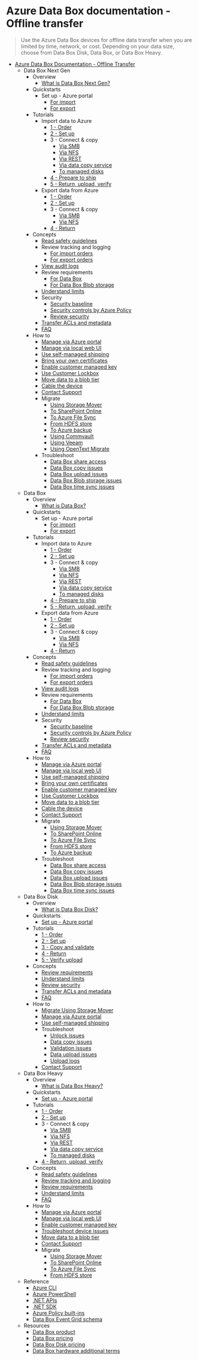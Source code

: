# Azure Data Box documentation - Offline transfer
> Use the Azure Data Box devices for offline data transfer when you are limited by time, network, or cost. Depending on your data size, choose from Data Box Disk, Data Box, or Data Box Heavy.
  - [Azure Data Box Documentation - Offline Transfer](https://learn.microsoft.com/en-us/azure/databox/)
    - Data Box Next Gen
      - Overview
        - [What is Data Box Next Gen?](https://learn.microsoft.com/en-us/azure/databox/data-box-overview?pivots=dbx-ng)
      - Quickstarts
        - Set up - Azure portal
          - [For import](https://learn.microsoft.com/en-us/azure/databox/data-box-quickstart-portal?pivots=dbx-ng)
          - [For export](https://learn.microsoft.com/en-us/azure/databox/data-box-quickstart-export?pivots=dbx-ng)
      - Tutorials
        - Import data to Azure
          - [1 - Order](https://learn.microsoft.com/en-us/azure/databox/data-box-deploy-ordered?pivots=dbx-ng)
          - [2 - Set up](https://learn.microsoft.com/en-us/azure/databox/data-box-deploy-set-up?pivots=dbx-ng)
          - 3 - Connect & copy
            - [Via SMB](https://learn.microsoft.com/en-us/azure/databox/data-box-deploy-copy-data?pivots=dbx-ng)
            - [Via NFS](https://learn.microsoft.com/en-us/azure/databox/data-box-deploy-copy-data-via-nfs?pivots=dbx-ng)
            - [Via REST](https://learn.microsoft.com/en-us/azure/databox/data-box-deploy-copy-data-via-rest?pivots=dbx-ng)
            - [Via data copy service](https://learn.microsoft.com/en-us/azure/databox/data-box-deploy-copy-data-via-copy-service?pivots=dbx-ng)
            - [To managed disks](https://learn.microsoft.com/en-us/azure/databox/data-box-deploy-copy-data-from-vhds?pivots=dbx-ng)
          - [4 - Prepare to ship](https://learn.microsoft.com/en-us/azure/databox/data-box-deploy-prepare-to-ship?pivots=dbx-ng)
          - [5 - Return, upload, verify](https://learn.microsoft.com/en-us/azure/databox/data-box-deploy-picked-up?pivots=dbx-ng)
        - Export data from Azure
          - [1 - Order](https://learn.microsoft.com/en-us/azure/databox/data-box-deploy-export-ordered?pivots=dbx-ng)
          - [2 - Set up](https://learn.microsoft.com/en-us/azure/databox/data-box-deploy-set-up?pivots=dbx-ng)
          - 3 - Connect & copy
            - [Via SMB](https://learn.microsoft.com/en-us/azure/databox/data-box-deploy-export-copy-data?pivots=dbx-ng)
            - [Via NFS](https://learn.microsoft.com/en-us/azure/databox/data-box-deploy-export-copy-data-via-nfs?pivots=dbx-ng)
          - [4 - Return](https://learn.microsoft.com/en-us/azure/databox/data-box-deploy-export-picked-up?pivots=dbx-ng)
      - Concepts
        - [Read safety guidelines](https://learn.microsoft.com/en-us/azure/databox/data-box-safety?pivots=dbx-ng)
        - Review tracking and logging
          - [For import orders](https://learn.microsoft.com/en-us/azure/databox/data-box-logs?pivots=dbx-ng)
          - [For export orders](https://learn.microsoft.com/en-us/azure/databox/data-box-export-logs?pivots=dbx-ng)
        - [View audit logs](https://learn.microsoft.com/en-us/azure/databox/data-box-audit-logs?pivots=dbx-ng)
        - Review requirements
          - [For Data Box](https://learn.microsoft.com/en-us/azure/databox/data-box-system-requirements?pivots=dbx-ng)
          - [For Data Box Blob storage](https://learn.microsoft.com/en-us/azure/databox/data-box-system-requirements-rest?pivots=dbx-ng)
        - [Understand limits](https://learn.microsoft.com/en-us/azure/databox/data-box-limits?pivots=dbx-ng)
        - Security
          - [Security baseline](https://learn.microsoft.com/security/benchmark/azure/baselines/databox-security-baseline?pivots=dbx-ng)
          - [Security controls by Azure Policy](https://learn.microsoft.com/en-us/azure/databox/security-controls-policy?pivots=dbx-ng)
          - [Review security](https://learn.microsoft.com/en-us/azure/databox/data-box-security?pivots=dbx-ng)
        - [Transfer ACLs and metadata](https://learn.microsoft.com/en-us/azure/databox/data-box-file-acls-preservation?pivots=dbx-ng)
        - [FAQ](https://learn.microsoft.com/en-us/azure/databox/data-box-faq.yml)
      - How to
        - [Manage via Azure portal](https://learn.microsoft.com/en-us/azure/databox/data-box-portal-admin?pivots=dbx-ng)
        - [Manage via local web UI](https://learn.microsoft.com/en-us/azure/databox/data-box-local-web-ui-admin?pivots=dbx-ng)
        - [Use self-managed shipping](https://learn.microsoft.com/en-us/azure/databox/data-box-portal-customer-managed-shipping?pivots=dbx-ng)
        - [Bring your own certificates](https://learn.microsoft.com/en-us/azure/databox/data-box-bring-your-own-certificates?pivots=dbx-ng)
        - [Enable customer managed key](https://learn.microsoft.com/en-us/azure/databox/data-box-customer-managed-encryption-key-portal?pivots=dbx-ng)
        - [Use Customer Lockbox](https://learn.microsoft.com/en-us/azure/databox/data-box-customer-lockbox?pivots=dbx-ng)
        - [Move data to a blob tier](https://learn.microsoft.com/en-us/azure/databox/data-box-how-to-set-data-tier?pivots=dbx-ng)
        - [Cable the device](https://learn.microsoft.com/en-us/azure/databox/data-box-cable-options?pivots=dbx-ng)
        - [Contact Support](https://learn.microsoft.com/en-us/azure/databox/data-box-disk-contact-microsoft-support?pivots=dbx-ng)
        - Migrate
          - [Using Storage Mover](https://learn.microsoft.com/en-us/azure/storage-mover/service-overview)
          - [To SharePoint Online](https://learn.microsoft.com/sharepointmigration/how-to-migrate-file-share-content-to-spo-using-azuredatabox?context=%2fazure%2fdatabox%2fcontext%2fcontext)
          - [To Azure File Sync](https://learn.microsoft.com/en-us/azure/storage/files/storage-files-migration-server-hybrid-databox?toc=/azure/databox/toc.json&bc=/azure/databox/breadcrumb/toc.json)
          - [From HDFS store](https://learn.microsoft.com/en-us/azure/storage/blobs/data-lake-storage-migrate-on-premises-hdfs-cluster?toc=/azure/databox/toc.json&bc=/azure/databox/breadcrumb/toc.json)
          - [To Azure backup](https://learn.microsoft.com/en-us/azure/backup/offline-backup-azure-data-box?toc=/azure/databox/toc.json&bc=/azure/databox/breadcrumb/toc.json)
          - [Using Commvault](https://learn.microsoft.com/en-us/azure/databox/migrate-commvault-data-box?toc=/azure/databox/toc.json&bc=/azure/databox/breadcrumb/toc.json)
          - [Using Veeam](https://learn.microsoft.com/en-us/azure/databox/migrate-veeam-data-box?toc=/azure/databox/toc.json&bc=/azure/databox/breadcrumb/toc.json)
          - [Using OpenText Migrate](https://learn.microsoft.com/en-us/azure/databox/migrate-opentext-data-box?toc=/azure/databox/toc.json&bc=/azure/databox/breadcrumb/toc.json)
        - Troubleshoot
          - [Data Box share access](https://learn.microsoft.com/en-us/azure/databox/data-box-troubleshoot-share-access?pivots=dbx-ng)
          - [Data Box copy issues](https://learn.microsoft.com/en-us/azure/databox/data-box-troubleshoot?pivots=dbx-ng)
          - [Data Box upload issues](https://learn.microsoft.com/en-us/azure/databox/data-box-troubleshoot-data-upload?pivots=dbx-ng)
          - [Data Box Blob storage issues](https://learn.microsoft.com/en-us/azure/databox/data-box-troubleshoot-rest?pivots=dbx-ng)
          - [Data Box time sync issues](https://learn.microsoft.com/en-us/azure/databox/data-box-troubleshoot-time-sync?pivots=dbx-ng)
    - Data Box
      - Overview
        - [What is Data Box?](https://learn.microsoft.com/en-us/azure/databox/data-box-overview?pivots=dbx)
      - Quickstarts
        - Set up - Azure portal
          - [For import](https://learn.microsoft.com/en-us/azure/databox/data-box-quickstart-portal?pivots=dbx)
          - [For export](https://learn.microsoft.com/en-us/azure/databox/data-box-quickstart-export?pivots=dbx)
      - Tutorials
        - Import data to Azure
          - [1 - Order](https://learn.microsoft.com/en-us/azure/databox/data-box-deploy-ordered?pivots=dbx)
          - [2 - Set up](https://learn.microsoft.com/en-us/azure/databox/data-box-deploy-set-up?pivots=dbx)
          - 3 - Connect & copy
            - [Via SMB](https://learn.microsoft.com/en-us/azure/databox/data-box-deploy-copy-data?pivots=dbx)
            - [Via NFS](https://learn.microsoft.com/en-us/azure/databox/data-box-deploy-copy-data-via-nfs?pivots=dbx)
            - [Via REST](https://learn.microsoft.com/en-us/azure/databox/data-box-deploy-copy-data-via-rest?pivots=dbx)
            - [Via data copy service](https://learn.microsoft.com/en-us/azure/databox/data-box-deploy-copy-data-via-copy-service?pivots=dbx)
            - [To managed disks](https://learn.microsoft.com/en-us/azure/databox/data-box-deploy-copy-data-from-vhds?pivots=dbx)
          - [4 - Prepare to ship](https://learn.microsoft.com/en-us/azure/databox/data-box-deploy-prepare-to-ship?pivots=dbx)
          - [5 - Return, upload, verify](https://learn.microsoft.com/en-us/azure/databox/data-box-deploy-picked-up?pivots=dbx)
        - Export data from Azure
          - [1 - Order](https://learn.microsoft.com/en-us/azure/databox/data-box-deploy-export-ordered?pivots=dbx)
          - [2 - Set up](https://learn.microsoft.com/en-us/azure/databox/data-box-deploy-set-up?pivots=dbx)
          - 3 - Connect & copy
            - [Via SMB](https://learn.microsoft.com/en-us/azure/databox/data-box-deploy-export-copy-data?pivots=dbx)
            - [Via NFS](https://learn.microsoft.com/en-us/azure/databox/data-box-deploy-export-copy-data-via-nfs?pivots=dbx)
          - [4 - Return](https://learn.microsoft.com/en-us/azure/databox/data-box-deploy-export-picked-up?pivots=dbx)
      - Concepts
        - [Read safety guidelines](https://learn.microsoft.com/en-us/azure/databox/data-box-safety?pivots=dbx)
        - Review tracking and logging
          - [For import orders](https://learn.microsoft.com/en-us/azure/databox/data-box-logs?pivots=dbx)
          - [For export orders](https://learn.microsoft.com/en-us/azure/databox/data-box-export-logs?pivots=dbx)
        - [View audit logs](https://learn.microsoft.com/en-us/azure/databox/data-box-audit-logs?pivots=dbx)
        - Review requirements
          - [For Data Box](https://learn.microsoft.com/en-us/azure/databox/data-box-system-requirements?pivots=dbx)
          - [For Data Box Blob storage](https://learn.microsoft.com/en-us/azure/databox/data-box-system-requirements-rest?pivots=dbx)
        - [Understand limits](https://learn.microsoft.com/en-us/azure/databox/data-box-limits?pivots=dbx)
        - Security
          - [Security baseline](https://learn.microsoft.com/security/benchmark/azure/baselines/databox-security-baseline?context=/azure/databox/context/context)
          - [Security controls by Azure Policy](https://learn.microsoft.com/en-us/azure/databox/security-controls-policy)
          - [Review security](https://learn.microsoft.com/en-us/azure/databox/data-box-security?pivots=dbx)
        - [Transfer ACLs and metadata](https://learn.microsoft.com/en-us/azure/databox/data-box-file-acls-preservation?pivots=dbx)
        - [FAQ](https://learn.microsoft.com/en-us/azure/databox/data-box-faq.yml)
      - How to
        - [Manage via Azure portal](https://learn.microsoft.com/en-us/azure/databox/data-box-portal-admin?pivots=dbx)
        - [Manage via local web UI](https://learn.microsoft.com/en-us/azure/databox/data-box-local-web-ui-admin?pivots=dbx)
        - [Use self-managed shipping](https://learn.microsoft.com/en-us/azure/databox/data-box-portal-customer-managed-shipping?pivots=dbx)
        - [Bring your own certificates](https://learn.microsoft.com/en-us/azure/databox/data-box-bring-your-own-certificates?pivots=dbx)
        - [Enable customer managed key](https://learn.microsoft.com/en-us/azure/databox/data-box-customer-managed-encryption-key-portal?pivots=dbx)
        - [Use Customer Lockbox](https://learn.microsoft.com/en-us/azure/databox/data-box-customer-lockbox?pivots=dbx)
        - [Move data to a blob tier](https://learn.microsoft.com/en-us/azure/databox/data-box-how-to-set-data-tier?pivots=dbx)
        - [Cable the device](https://learn.microsoft.com/en-us/azure/databox/data-box-cable-options?pivots=dbx)
        - [Contact Support](https://learn.microsoft.com/en-us/azure/databox/data-box-disk-contact-microsoft-support?pivots=dbx)
        - Migrate
          - [Using Storage Mover](https://learn.microsoft.com/en-us/azure/storage-mover/service-overview)
          - [To SharePoint Online](https://learn.microsoft.com/sharepointmigration/how-to-migrate-file-share-content-to-spo-using-azuredatabox?context=%2fazure%2fdatabox%2fcontext%2fcontext)
          - [To Azure File Sync](https://learn.microsoft.com/en-us/azure/storage/files/storage-files-migration-server-hybrid-databox?toc=/azure/databox/toc.json&bc=/azure/databox/breadcrumb/toc.json)
          - [From HDFS store](https://learn.microsoft.com/en-us/azure/storage/blobs/data-lake-storage-migrate-on-premises-hdfs-cluster?toc=/azure/databox/toc.json&bc=/azure/databox/breadcrumb/toc.json)
          - [To Azure backup](https://learn.microsoft.com/en-us/azure/backup/offline-backup-azure-data-box?toc=/azure/databox/toc.json&bc=/azure/databox/breadcrumb/toc.json)
        - Troubleshoot
          - [Data Box share access](https://learn.microsoft.com/en-us/azure/databox/data-box-troubleshoot-share-access?pivots=dbx)
          - [Data Box copy issues](https://learn.microsoft.com/en-us/azure/databox/data-box-troubleshoot?pivots=dbx)
          - [Data Box upload issues](https://learn.microsoft.com/en-us/azure/databox/data-box-troubleshoot-data-upload?pivots=dbx)
          - [Data Box Blob storage issues](https://learn.microsoft.com/en-us/azure/databox/data-box-troubleshoot-rest?pivots=dbx)
          - [Data Box time sync issues](https://learn.microsoft.com/en-us/azure/databox/data-box-troubleshoot-time-sync?pivots=dbx)
    - Data Box Disk
      - Overview
        - [What is Data Box Disk?](https://learn.microsoft.com/en-us/azure/databox/data-box-disk-overview)
      - Quickstarts
        - [Set up - Azure portal](https://learn.microsoft.com/en-us/azure/databox/data-box-disk-quickstart-portal)
      - Tutorials
        - [1 - Order](https://learn.microsoft.com/en-us/azure/databox/data-box-disk-deploy-ordered)
        - [2 - Set up](https://learn.microsoft.com/en-us/azure/databox/data-box-disk-deploy-set-up)
        - [3 - Copy and validate](https://learn.microsoft.com/en-us/azure/databox/data-box-disk-deploy-copy-data)
        - [4 - Return](https://learn.microsoft.com/en-us/azure/databox/data-box-disk-deploy-picked-up)
        - [5 - Verify upload](https://learn.microsoft.com/en-us/azure/databox/data-box-disk-deploy-upload-verify)
      - Concepts
        - [Review requirements](https://learn.microsoft.com/en-us/azure/databox/data-box-disk-system-requirements)
        - [Understand limits](https://learn.microsoft.com/en-us/azure/databox/data-box-disk-limits)
        - [Review security](https://learn.microsoft.com/en-us/azure/databox/data-box-disk-security)
        - [Transfer ACLs and metadata](https://learn.microsoft.com/en-us/azure/databox/data-box-disk-file-acls-preservation)
        - [FAQ](https://learn.microsoft.com/en-us/azure/databox/data-box-disk-faq.yml)
      - How to
        - [Migrate Using Storage Mover](https://learn.microsoft.com/en-us/azure/storage-mover/service-overview)
        - [Manage via Azure portal](https://learn.microsoft.com/en-us/azure/databox/data-box-portal-ui-admin)
        - [Use self-managed shipping](https://learn.microsoft.com/en-us/azure/databox/data-box-disk-portal-customer-managed-shipping)
        - Troubleshoot
          - [Unlock issues](https://learn.microsoft.com/en-us/azure/databox/data-box-disk-troubleshoot-unlock)
          - [Data copy issues](https://learn.microsoft.com/en-us/azure/databox/data-box-disk-troubleshoot-data-copy)
          - [Validation issues](https://learn.microsoft.com/en-us/azure/databox/data-box-disk-troubleshoot)
          - [Data upload issues](https://learn.microsoft.com/en-us/azure/databox/data-box-disk-troubleshoot-data-upload)
          - [Upload logs](https://learn.microsoft.com/en-us/azure/databox/data-box-disk-troubleshoot-upload)
        - [Contact Support](https://learn.microsoft.com/en-us/azure/databox/data-box-disk-contact-microsoft-support)
    - Data Box Heavy
      - Overview
        - [What is Data Box Heavy?](https://learn.microsoft.com/en-us/azure/databox/data-box-heavy-overview)
      - Quickstarts
        - [Set up - Azure portal](https://learn.microsoft.com/en-us/azure/databox/data-box-heavy-quickstart-portal)
      - Tutorials
        - [1 - Order](https://learn.microsoft.com/en-us/azure/databox/data-box-heavy-deploy-ordered)
        - [2 - Set up](https://learn.microsoft.com/en-us/azure/databox/data-box-heavy-deploy-set-up)
        - 3 - Connect & copy
          - [Via SMB](https://learn.microsoft.com/en-us/azure/databox/data-box-heavy-deploy-copy-data)
          - [Via NFS](https://learn.microsoft.com/en-us/azure/databox/data-box-heavy-deploy-copy-data-via-nfs)
          - [Via REST](https://learn.microsoft.com/en-us/azure/databox/data-box-heavy-deploy-copy-data-via-rest)
          - [Via data copy service](https://learn.microsoft.com/en-us/azure/databox/data-box-heavy-deploy-copy-data-via-copy-service)
          - [To managed disks](https://learn.microsoft.com/en-us/azure/databox/data-box-heavy-deploy-copy-data-from-vhds)
        - [4 - Return, upload, verify](https://learn.microsoft.com/en-us/azure/databox/data-box-heavy-deploy-picked-up)
      - Concepts
        - [Read safety guidelines](https://learn.microsoft.com/en-us/azure/databox/data-box-heavy-safety)
        - [Review tracking and logging](https://learn.microsoft.com/en-us/azure/databox/data-box-logs)
        - [Review requirements](https://learn.microsoft.com/en-us/azure/databox/data-box-heavy-system-requirements)
        - [Understand limits](https://learn.microsoft.com/en-us/azure/databox/data-box-heavy-limits)
        - [FAQ](https://learn.microsoft.com/en-us/azure/databox/data-box-faq.yml)
      - How to
        - [Manage via Azure portal](https://learn.microsoft.com/en-us/azure/databox/data-box-portal-admin)
        - [Manage via local web UI](https://learn.microsoft.com/en-us/azure/databox/data-box-local-web-ui-admin)
        - [Enable customer managed key](https://learn.microsoft.com/en-us/azure/databox/data-box-customer-managed-encryption-key-portal)
        - [Troubleshoot device issues](https://learn.microsoft.com/en-us/azure/databox/data-box-troubleshoot)
        - [Move data to a blob tier](https://learn.microsoft.com/en-us/azure/databox/data-box-how-to-set-data-tier)
        - [Contact Support](https://learn.microsoft.com/en-us/azure/databox/data-box-disk-contact-microsoft-support)
        - Migrate
          - [Using Storage Mover](https://learn.microsoft.com/en-us/azure/storage-mover/service-overview)
          - [To SharePoint Online](https://learn.microsoft.com/en-us/azure/databox/data-box-heavy-migrate-spo)
          - [To Azure File Sync](https://learn.microsoft.com/en-us/azure/storage/files/storage-files-migration-server-hybrid-databox)
          - [From HDFS store](https://learn.microsoft.com/en-us/azure/storage/blobs/data-lake-storage-migrate-on-premises-hdfs-cluster?toc=/azure/databox/toc.json&bc=/azure/databox/breadcrumb/toc.json)
    - Reference
      - [Azure CLI](https://learn.microsoft.com/cli/azure/databox)
      - [Azure PowerShell](https://learn.microsoft.com/powershell/module/az.databox)
      - [.NET APIs](https://learn.microsoft.com/dotnet/api/overview/azure/databox)
      - [.NET SDK](https://www.nuget.org/packages/Microsoft.Azure.Management.DataBox/)
      - [Azure Policy built-ins](https://learn.microsoft.com/en-us/azure/databox/policy-reference)
      - [Data Box Event Grid schema](https://learn.microsoft.com/en-us/azure/event-grid/event-schema-data-box)
    - Resources
      - [Data Box product](https://azure.microsoft.com/services/storage/databox/data/)
      - [Data Box pricing](https://azure.microsoft.com/pricing/details/databox/)
      - [Data Box Disk pricing](https://azure.microsoft.com/pricing/details/databox/disk/)
      - [Data Box hardware additional terms](https://learn.microsoft.com/en-us/azure/databox/data-box-hardware-additional-terms)
